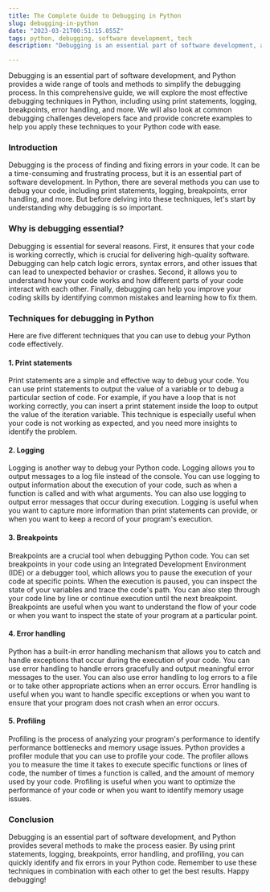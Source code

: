 ```yaml
---
title: The Complete Guide to Debugging in Python
slug: debugging-in-python
date: "2023-03-21T00:51:15.055Z"
tags: python, debugging, software development, tech
description: "Debugging is an essential part of software development, and Python provides a wide range of tools and methods to simplify the debugging process. In this comprehensive guide, we will explore the most effective debugging techniques, tips, and tools in Python, including using print statements, logging, breakpoints, error handling, and more. We will also look at common debugging challenges developers face and provide concrete examples to help you apply these techniques to your Python code with ease."

---
```



Debugging is an essential part of software development, and Python provides a wide range of tools and methods to simplify the debugging process. In this comprehensive guide, we will explore the most effective debugging techniques in Python, including using print statements, logging, breakpoints, error handling, and more. We will also look at common debugging challenges developers face and provide concrete examples to help you apply these techniques to your Python code with ease.

### Introduction
Debugging is the process of finding and fixing errors in your code. It can be a time-consuming and frustrating process, but it is an essential part of software development. In Python, there are several methods you can use to debug your code, including print statements, logging, breakpoints, error handling, and more. But before delving into these techniques, let's start by understanding why debugging is so important.

### Why is debugging essential?
Debugging is essential for several reasons. First, it ensures that your code is working correctly, which is crucial for delivering high-quality software. Debugging can help catch logic errors, syntax errors, and other issues that can lead to unexpected behavior or crashes. Second, it allows you to understand how your code works and how different parts of your code interact with each other. Finally, debugging can help you improve your coding skills by identifying common mistakes and learning how to fix them.

### Techniques for debugging in Python
Here are five different techniques that you can use to debug your Python code effectively.

#### 1. Print statements
Print statements are a simple and effective way to debug your code. You can use print statements to output the value of a variable or to debug a particular section of code. For example, if you have a loop that is not working correctly, you can insert a print statement inside the loop to output the value of the iteration variable. This technique is especially useful when your code is not working as expected, and you need more insights to identify the problem.

#### 2. Logging
Logging is another way to debug your Python code. Logging allows you to output messages to a log file instead of the console. You can use logging to output information about the execution of your code, such as when a function is called and with what arguments. You can also use logging to output error messages that occur during execution. Logging is useful when you want to capture more information than print statements can provide, or when you want to keep a record of your program's execution.

#### 3. Breakpoints
Breakpoints are a crucial tool when debugging Python code. You can set breakpoints in your code using an Integrated Development Environment (IDE) or a debugger tool, which allows you to pause the execution of your code at specific points. When the execution is paused, you can inspect the state of your variables and trace the code's path. You can also step through your code line by line or continue execution until the next breakpoint. Breakpoints are useful when you want to understand the flow of your code or when you want to inspect the state of your program at a particular point.

#### 4. Error handling
Python has a built-in error handling mechanism that allows you to catch and handle exceptions that occur during the execution of your code. You can use error handling to handle errors gracefully and output meaningful error messages to the user. You can also use error handling to log errors to a file or to take other appropriate actions when an error occurs. Error handling is useful when you want to handle specific exceptions or when you want to ensure that your program does not crash when an error occurs.

#### 5. Profiling
Profiling is the process of analyzing your program's performance to identify performance bottlenecks and memory usage issues. Python provides a profiler module that you can use to profile your code. The profiler allows you to measure the time it takes to execute specific functions or lines of code, the number of times a function is called, and the amount of memory used by your code. Profiling is useful when you want to optimize the performance of your code or when you want to identify memory usage issues.

### Conclusion
Debugging is an essential part of software development, and Python provides several methods to make the process easier. By using print statements, logging, breakpoints, error handling, and profiling, you can quickly identify and fix errors in your Python code. Remember to use these techniques in combination with each other to get the best results. Happy debugging!